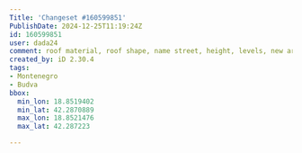 ```yaml
---
Title: 'Changeset #160599851'
PublishDate: 2024-12-25T11:19:24Z
id: 160599851
user: dada24
comment: roof material, roof shape, name street, height, levels, new area
created_by: iD 2.30.4
tags:
- Montenegro
- Budva
bbox:
  min_lon: 18.8519402
  min_lat: 42.2870889
  max_lon: 18.8521476
  max_lat: 42.287223

---
```

